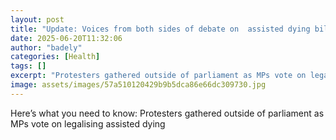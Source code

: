 ```yaml
---
layout: post
title: "Update: Voices from both sides of debate on  assisted dying bill"
date: 2025-06-20T11:32:06
author: "badely"
categories: [Health]
tags: []
excerpt: "Protesters gathered outside of parliament as MPs vote on legalising assisted dying"
image: assets/images/57a510120429b9b5dca86e66dc309730.jpg
---
```


Here’s what you need to know: Protesters gathered outside of parliament as MPs vote on legalising assisted dying

